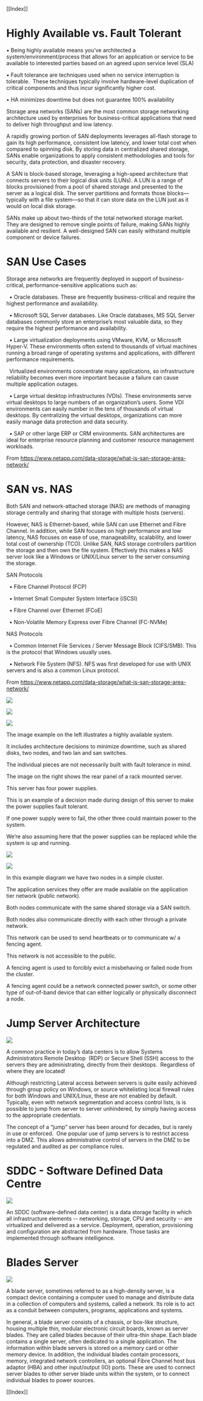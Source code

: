 
 [[Index]]  

# Highly Available vs. Fault Tolerant

  

• Being highly available means you’ve architected a system/environment/process that allows for an application or service to be available to interested parties based on an agreed upon service level (SLA)

• Fault tolerance are techniques used when no service interruption is tolerable.  These techniques typically involve hardware-level duplication of critical components and thus incur significantly higher cost.

• HA minimizes downtime but does not guarantee 100% availability

  
  

Storage area networks (SANs) are the most common storage networking architecture used by enterprises for business-critical applications that need to deliver high throughput and low latency. 

A rapidly growing portion of SAN deployments leverages all-flash storage to gain its high performance, consistent low latency, and lower total cost when compared to spinning disk. By storing data in centralized shared storage, SANs enable organizations to apply consistent methodologies and tools for security, data protection, and disaster recovery.

A SAN is block-based storage, leveraging a high-speed architecture that connects servers to their logical disk units (LUNs). A LUN is a range of blocks provisioned from a pool of shared storage and presented to the server as a logical disk. The server partitions and formats those blocks—typically with a file system—so that it can store data on the LUN just as it would on local disk storage.

SANs make up about two-thirds of the total networked storage market. They are designed to remove single points of failure, making SANs highly available and resilient. A well-designed SAN can easily withstand multiple component or device failures.

  

# SAN Use Cases

  

Storage area networks are frequently deployed in support of business-critical, performance-sensitive applications such as:

  

  • Oracle databases. These are frequently business-critical and require the highest performance and availability.

  

  • Microsoft SQL Server databases. Like Oracle databases, MS SQL Server databases commonly store an enterprise’s most valuable data, so they require the highest performance and availability.

  

  • Large virtualization deployments using VMware, KVM, or Microsoft Hyper-V. These environments often extend to thousands of virtual machines running a broad range of operating systems and applications, with different performance requirements.

  Virtualized environments concentrate many applications, so infrastructure reliability becomes even more important because a failure can cause multiple application outages.

  

  • Large virtual desktop infrastructures (VDIs). These environments serve virtual desktops to large numbers of an organization’s users. Some VDI environments can easily number in the tens of thousands of virtual desktops. By centralizing the virtual desktops, organizations can more easily manage data protection and data security.

  

  • SAP or other large ERP or CRM environments. SAN architectures are ideal for enterprise resource planning and customer resource management workloads.

  

From <https://www.netapp.com/data-storage/what-is-san-storage-area-network/>

  
  

# SAN vs. NAS

  

Both SAN and network-attached storage (NAS) are methods of managing storage centrally and sharing that storage with multiple hosts (servers). 

However, NAS is Ethernet-based, while SAN can use Ethernet and Fibre Channel. In addition, while SAN focuses on high performance and low latency, NAS focuses on ease of use, manageability, scalability, and lower total cost of ownership (TCO). Unlike SAN, NAS storage controllers partition the storage and then own the file system. Effectively this makes a NAS server look like a Windows or UNIX/Linux server to the server consuming the storage.

  

SAN Protocols

  

  • Fibre Channel Protocol (FCP)

  

  • Internet Small Computer System Interface (iSCSI)

  

  • Fibre Channel over Ethernet (FCoE)

  

  • Non-Volatile Memory Express over Fibre Channel (FC-NVMe)

  

NAS Protocols

  

  • Common Internet File Services / Server Message Block (CIFS/SMB). This is the protocol that Windows usually uses.

  

  • Network File System (NFS). NFS was first developed for use with UNIX servers and is also a common Linux protocol.

  

From <https://www.netapp.com/data-storage/what-is-san-storage-area-network/>

 ![](assets/image/SANs.jpg)


  
![](assets/image/SANs2.png)


![](assets/image/SANs3.png)



  
  
  
  

The image example on the left illustrates a highly available system.

  

It includes architecture decisions to minimize downtime, such as shared disks, two nodes, and two lan and san switches.  

  

The individual pieces are not necessarily built with fault tolerance in mind.

  

The image on the right shows the rear panel of a rack mounted server.  

  

This server has four power supplies.  

  

This is an example of a decision made during design of this server to make the power supplies fault tolerant.  

  

If one power supply were to fail, the other three could maintain power to the system.

  

We’re also assuming here that the power supplies can be replaced while the system is up and running.

 ![](assets/image/SANs4.png) 
  




![](assets/image/SANs5.png)



  
  
  

In this example diagram we have two nodes in a simple cluster.

  

The application services they offer are made available on the application tier network (public network).

  

Both nodes communicate with the same shared storage via a SAN switch.

  

Both nodes also communicate directly with each other through a private network.  

  

This network can be used to send heartbeats or to communicate w/ a fencing agent.

  

This network is not accessible to the public.

  

A fencing agent is used to forcibly evict a misbehaving or failed node from the cluster.

  

A fencing agent could be a network connected power switch, or some other type of out-of-band device that can either logically or physically disconnect a node.

  

# Jump Server Architecture

![](assets/image/jump%20servers.jpg)

  

A common practice in today’s data centers is to allow Systems Administrators Remote Desktop  (RDP) or Secure Shell (SSH) access to the servers they are administrating, directly from their desktops.  Regardless of where they are located!

  

Although restricting Lateral access between servers is quite easily achieved through group policy on Windows, or source whitelisting local firewall rules for both Windows and UNIX/Linux, these are not enabled by default. Typically, even with network segmentation and access control lists, is is possible to jump from server to server unhindered, by simply having access to the appropriate credentials.

  

The concept of a “jump” server has been around for decades, but is rarely in use or enforced.  One popular use of jump servers is to restrict access into a DMZ. This allows administrative control of servers in the DMZ to be regulated and audited as per compliance rules.

  
  

# SDDC - Software Defined Data Centre

![](assets/image/sddc.png)




  

An SDDC (software-defined data center) is a data storage facility in which all infrastructure elements -- networking, storage, CPU and security -- are virtualized and delivered as a service. Deployment, operation, provisioning and configuration are abstracted from hardware. Those tasks are implemented through software intelligence.

  

# Blades Server


![](assets/image/Blade_Server_Chassis.png)

A blade server, sometimes referred to as a high-density server, is a compact device containing a computer used to manage and distribute data in a collection of computers and systems, called a network. Its role is to act as a conduit between computers, programs, applications and systems.

  

In general, a blade server consists of a chassis, or box-like structure, housing multiple thin, modular electronic circuit boards, known as server blades. They are called blades because of their ultra-thin shape. Each blade contains a single server, often dedicated to a single application. The information within blade servers is stored on a memory card or other memory device. In addition, the individual blades contain processors, memory, integrated network controllers, an optional Fibre Channel host bus adaptor (HBA) and other input/output (IO) ports. These are used to connect server blades to other server blade units within the system, or to connect individual blades to power sources.

[[Index]] 